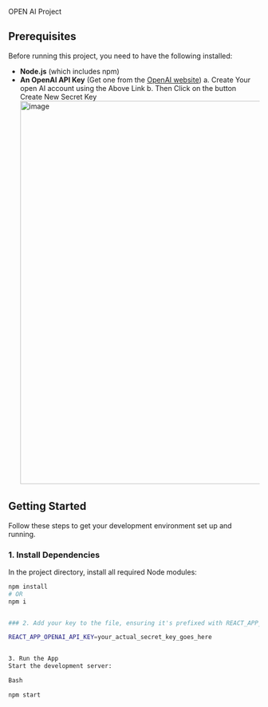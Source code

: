 OPEN AI Project

## Prerequisites

Before running this project, you need to have the following installed:

* **Node.js** (which includes npm)
* **An OpenAI API Key** (Get one from the [OpenAI website](https://platform.openai.com/account/api-keys))
     a. Create Your open AI account using the Above Link
     b. Then Click on the button Create New Secret Key
        <img width="1366" height="768" alt="image" src="https://github.com/user-attachments/assets/4893a3d1-26a9-40c1-8f77-e7b89a2fefb4" />
      


## Getting Started

Follow these steps to get your development environment set up and running.

### 1. Install Dependencies

In the project directory, install all required Node modules:

```bash
npm install
# OR
npm i


### 2. Add your key to the file, ensuring it's prefixed with REACT_APP_ as required by Create React App:

REACT_APP_OPENAI_API_KEY=your_actual_secret_key_goes_here


3. Run the App
Start the development server:

Bash

npm start
